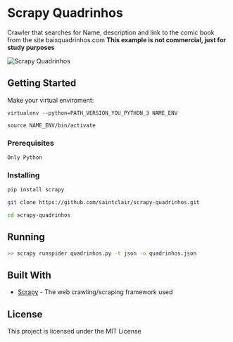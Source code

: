 # Scrapy Quadrinhos

Crawler that searches for Name, description and link to the 
comic book from the site baixquadrinhos.com **This example is not commercial, just for study purposes**

![Scrapy Quadrinhos](https://www.einerd.com.br/wp-content/uploads/2019/02/Batman-painel-meme-capa.jpg)

## Getting Started

Make your virtual enviroment:

```
virtualenv --python=PATH_VERSION_YOU_PYTHON_3 NAME_ENV

source NAME_ENV/bin/activate
```

### Prerequisites

```
Only Python
```

### Installing

```bash
pip install scrapy

git clone https://github.com/saintclair/scrapy-quadrinhos.git

cd scrapy-quadrinhos
```

## Running

```bash
>> scrapy runspider quadrinhos.py -t json -o quadrinhos.json
```

## Built With

* [Scrapy](https://docs.scrapy.org/en/latest/index.html) - The web crawling/scraping framework used

## License

This project is licensed under the MIT License
